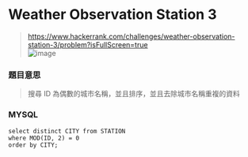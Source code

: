 # Weather Observation Station 3
> https://www.hackerrank.com/challenges/weather-observation-station-3/problem?isFullScreen=true  
> ![image](https://github.com/Ricky7737/DataAnalysisAndLearning/assets/58324475/f9854892-0646-4913-8d9e-04d6e6ee8c0b)
### 題目意思
> 搜尋 ID 為偶數的城市名稱，並且排序，並且去除城市名稱重複的資料
### MYSQL
```
select distinct CITY from STATION
where MOD(ID, 2) = 0
order by CITY;
```
